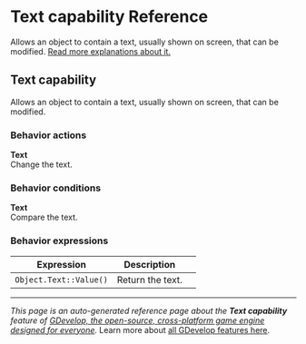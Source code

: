 # Text capability Reference

Allows an object to contain a text, usually shown on screen, that can be modified. [Read more explanations about it.](/gdevelop5/objects)



## Text capability 

Allows an object to contain a text, usually shown on screen, that can be modified. 

### Behavior actions

**Text**  
Change the text.

### Behavior conditions

**Text**  
Compare the text.

### Behavior expressions

| Expression | Description |  |
|-----|-----|-----|
| `Object.Text::Value()` | Return the text. ||

---
*This page is an auto-generated reference page about the **Text capability** feature of [GDevelop, the open-source, cross-platform game engine designed for everyone](https://gdevelop.io/).* Learn more about [all GDevelop features here](/gdevelop5/all-features).